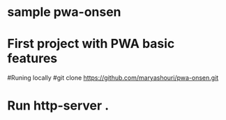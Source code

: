 # sample pwa-onsen
# First project with PWA  basic features
#Runing locally
#git clone https://github.com/maryashouri/pwa-onsen.git
# Run http-server .

